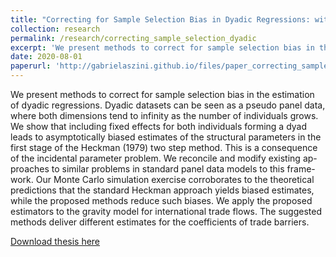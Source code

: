 ```yaml
---
title: "Correcting for Sample Selection Bias in Dyadic Regressions: with an Application to Gravity Models" *Based on MPhil thesis*.
collection: research
permalink: /research/correcting_sample_selection_dyadic
excerpt: 'We present methods to correct for sample selection bias in the estimation of dyadic regressions. Dyadic datasets can be seen as a pseudo panel data, where both dimensions tend to infinity as the number of individuals grows. We show that including fixed effects for both individuals forming a dyad leads to asymptotically biased estimates of the structural parameters in the first stage of the Heckman (1979) two step method. This is a consequence of the incidental parameter problem. We reconcile and modify existing ap- proaches to similar problems in standard panel data models to this frame- work. Our Monte Carlo simulation exercise corroborates to the theoretical predictions that the standard Heckman approach yields biased estimates, while the proposed methods reduce such biases. We apply the proposed estimators to the gravity model for international trade flows. The suggested methods deliver different estimates for the coefficients of trade barriers.'
date: 2020-08-01
paperurl: 'http://gabrielaszini.github.io/files/paper_correcting_sample_selection_dyadic.pdf'
---
```

We present methods to correct for sample selection bias in the estimation of dyadic regressions. Dyadic datasets can be seen as a pseudo panel data, where both dimensions tend to infinity as the number of individuals grows. We show that including fixed effects for both individuals forming a dyad leads to asymptotically biased estimates of the structural parameters in the first stage of the Heckman (1979) two step method. This is a consequence of the incidental parameter problem. We reconcile and modify existing ap- proaches to similar problems in standard panel data models to this frame- work. Our Monte Carlo simulation exercise corroborates to the theoretical predictions that the standard Heckman approach yields biased estimates, while the proposed methods reduce such biases. We apply the proposed estimators to the gravity model for international trade flows. The suggested methods deliver different estimates for the coefficients of trade barriers.

[Download thesis here](http://gabrielaszini.github.io/files/paper_correcting_sample_selection_dyadic.pdf)


